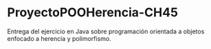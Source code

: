 # ProyectoPOOHerencia-CH45
Entrega del ejercicio en Java sobre programación orientada a objetos enfocado a herencia y polimorfismo.

